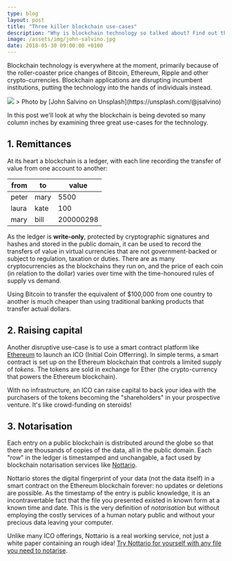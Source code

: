 ```yaml
---
type: blog
layout: post
title: "Three killer blockchain use-cases"
description: "Why is blockchain technology so talked about? Find out three use-cases where blockchains can disrpute existing markets."
image: /assets/img/john-salvino.jpg
date: 2018-05-30 09:00:00 +0100
---
```


Blockchain technology is everywhere at the moment, primarily because  of the roller-coaster price changes of Bitcoin, Ethereum, Ripple and other crypto-currencies. Blockchain applications are disrupting incumbent institutions, putting the technology into the hands of individuals instead.

<img class="img-fluid" src="{{ page.image }}">
> Photo by [John Salvino on Unsplash](https://unsplash.com/@jsalvino) 

In this post we'll look at why the blockchain is being devoted so many column inches by examining three great use-cases for the technology.

## 1. Remittances 

At its heart a blockchain is a ledger, with each line recording the transfer of value from one account to another:

| from  | to   | value     |
| ------- | ------ | ----------- |
| peter | mary | 5500      |
| laura | kate | 100       |
| mary  | bill | 200000298 |

As the ledger is **write-only**, protected by cryptographic signatures and hashes and stored in the public domain, it can be used to record the transfers of value in virtual currencies that are not government-backed or subject to regulation, taxation or duties. There are as many cryptocurrencies as the blockchains they run on, and the price of each coin (in relation to the dollar) varies over time with the time-honoured rules of supply vs demand.

Using  Bitcoin to transfer the equivalent of $100,000 from one country to another is much cheaper than using traditional banking products that transfer actual dollars. 

## 2. Raising capital

Another disruptive use-case is to use a smart contract platform like [Ethereum](https://www.ethereum.org/) to launch an ICO (Initial Coin Offerring). In simple terms, a smart contract is set up on the Ethereum blockchain that controls a limited supply of *tokens*. The tokens are sold in exchange for Ether (the crypto-currency that powers the Ethereum blockchain). 

With no infrastructure, an ICO can raise capital to back your idea with the purchasers of the tokens becoming the "shareholders" in your prospective venture. It's like crowd-funding on steroids!

## 3. Notarisation

Each entry on a public blockchain is distributed around the globe so that there are thousands of copies of the data, all in the public domain. Each "row" in the ledger is timestamped and unchangable, a fact used by blockchain notarisation services like [Nottario](https://nottar.io/). 

Nottario stores the digital fingerprint of your data (not the data itself) in a smart contract on the Ethereum blockchain forever: no updates or deletions are possible. As the timestamp of the entry is public knowledge, it is an incontravertable fact that the file you presented existed in known form at a known time and date. This is the very definition of *notarisation* but without employing the costly services of a human notary public and without your precious data leaving your computer.

Unlike many ICO offerings, Nottario is a real working service, not just a white paper containing an rough idea! [Try Nottario for yourself with any file you need to notarise](https://nottar.io/drop.html).



